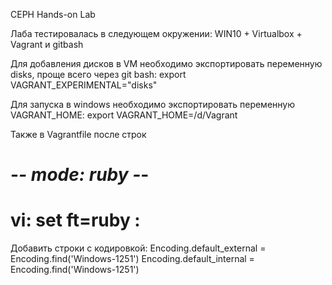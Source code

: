 CEPH Hands-on Lab

Лаба тестировалась в следующем окружении:
WIN10 + Virtualbox + Vagrant и gitbash

Для добавления дисков в VM необходимо экспортировать переменную disks, проще всего через git bash:
export VAGRANT_EXPERIMENTAL="disks"

Для запуска в windows необходимо экспортировать переменную VAGRANT_HOME:
export VAGRANT_HOME=/d/Vagrant

Также в Vagrantfile после строк 
# -*- mode: ruby -*-
# vi: set ft=ruby :

Добавить строки с кодировкой:
Encoding.default_external = Encoding.find('Windows-1251')
Encoding.default_internal = Encoding.find('Windows-1251')
